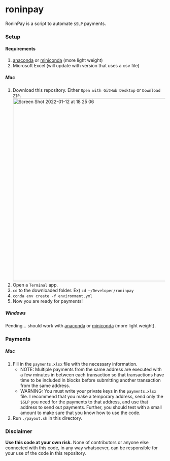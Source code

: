 # roninpay

RoninPay is a script to automate `$SLP` payments.

### Setup

#### Requirements
1. [anaconda](https://www.anaconda.com/products/individual) or [miniconda](https://docs.conda.io/en/latest/miniconda.html) (more light weight)
2. Microsoft Excel (will update with version that uses a csv file)

##### Mac
1. Download this repository. Either `Open with GitHub Desktop` or `Download ZIP`. <img width="574" alt="Screen Shot 2022-01-12 at 18 25 06" src="https://user-images.githubusercontent.com/3681455/149239026-016f016e-60ff-467b-bdb3-53463b78c1ea.png">
2. Open a `Terminal` app.
3. `cd` to the downloaded folder. Ex) `cd ~/Developer/roninpay` 
4. `conda env create -f environment.yml`
5. Now you are ready for payments!

##### Windows
Pending... should work with [anaconda](https://www.anaconda.com/products/individual) or [miniconda](https://docs.conda.io/en/latest/miniconda.html) (more light weight).

### Payments

##### Mac
1. Fill in the `payments.xlsx` file with the necessary information. 
    - NOTE: Multiple payments from the same address are executed with a few minutes in between each transaction so that transactions have time to be included in blocks before submitting another transaction from the same address.
    - WARNING: You must write your private keys in the `payments.xlsx` file. I recommend that you make a temporary address, send only the `$SLP` you need for the payments to that address, and use that address to send out payments. Further, you should test with a small amount to make sure that you know how to use the code.
3. Run `./payout.sh` in this directory.

### Disclaimer

**Use this code at your own risk.** None of contributors or anyone else connected with this code, in any way whatsoever, can be responsible for your use of the code in this repository.
